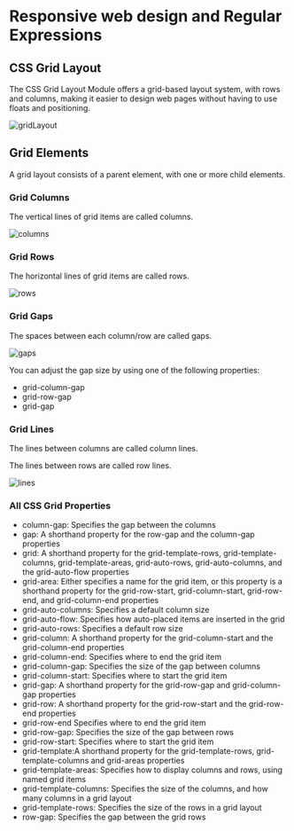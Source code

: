 # Responsive web design and Regular Expressions

## CSS Grid Layout
The CSS Grid Layout Module offers a grid-based layout system, with rows and columns, making it easier to design web pages without having to use floats and positioning.

![gridLayout](https://www.w3schools.com/css/grid_lines.png)

## Grid Elements
A grid layout consists of a parent element, with one or more child elements.

### Grid Columns
The vertical lines of grid items are called columns.

![columns](https://www.w3schools.com/css/grid_columns.png)


### Grid Rows
The horizontal lines of grid items are called rows.

![rows](https://www.w3schools.com/css/grid_rows.png)

### Grid Gaps
The spaces between each column/row are called gaps.

![gaps](https://www.w3schools.com/css/grid_gaps.png)

You can adjust the gap size by using one of the following properties:

* grid-column-gap
* grid-row-gap
* grid-gap

### Grid Lines
The lines between columns are called column lines.

The lines between rows are called row lines.

![lines](https://www.w3schools.com/css/grid_lines.png)

### All CSS Grid Properties
* column-gap: Specifies the gap between the columns
* gap: A shorthand property for the row-gap and the column-gap properties
* grid:	A shorthand property for the grid-template-rows, grid-template-columns, grid-template-areas, grid-auto-rows, grid-auto-columns, and the grid-auto-flow properties
* grid-area: Either specifies a name for the grid item, or this property is a shorthand property for the grid-row-start, grid-column-start, grid-row-end, and grid-column-end properties
* grid-auto-columns:	Specifies a default column size
* grid-auto-flow: Specifies how auto-placed items are inserted in the grid
* grid-auto-rows: Specifies a default row size
* grid-column: A shorthand property for the grid-column-start and the grid-column-end properties
* grid-column-end: Specifies where to end the grid item
* grid-column-gap: Specifies the size of the gap between columns
* grid-column-start: Specifies where to start the grid item
* grid-gap: A shorthand property for the grid-row-gap and grid-column-gap properties
* grid-row: A shorthand property for the grid-row-start and the grid-row-end properties
* grid-row-end	Specifies where to end the grid item
* grid-row-gap: Specifies the size of the gap between rows
* grid-row-start: Specifies where to start the grid item
* grid-template:A shorthand property for the grid-template-rows, grid-template-columns and grid-areas properties
* grid-template-areas: Specifies how to display columns and rows, using named grid items
* grid-template-columns: Specifies the size of the columns, and how many columns in a grid layout
* grid-template-rows: Specifies the size of the rows in a grid layout
* row-gap: Specifies the gap between the grid rows
